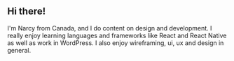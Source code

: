 ## Hi there! 

I'm Narcy from Canada, and I do content on design and development. I really enjoy learning languages and frameworks like React and React Native as well as work in WordPress. I also enjoy wireframing, ui, ux and design in general.
